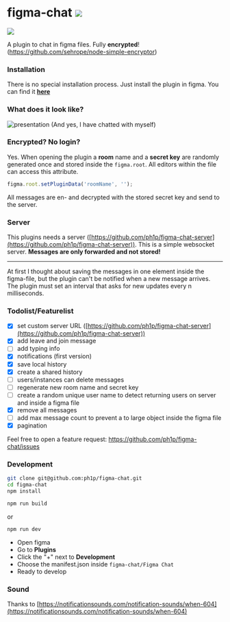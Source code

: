 # figma-chat ![](https://github.com/ph1p/figma-chat/workflows/Build%20Figma-Chat/badge.svg)

![](./assets/header.png)

A plugin to chat in figma files. Fully **encrypted**! (https://github.com/sehrope/node-simple-encryptor)

### Installation

There is no special installation process. Just install the plugin in figma.
You can find it [**here**](https://www.figma.com/c/plugin/742073255743594050/Figma-Chat)

### What does it look like?

![presentation](https://user-images.githubusercontent.com/15351728/110795249-ea161680-8276-11eb-8820-0f96ef4bf445.gif)
(And yes, I have chatted with myself)

### Encrypted? No login?

Yes. When opening the plugin a **room** name and a **secret key** are randomly generated once
and stored inside the `figma.root`. All editors within the file can access this attribute.

```javascript
figma.root.setPluginData('roomName', '');
```

All messages are en- and decrypted with the stored secret key and send to the server.

### Server

This plugins needs a server ([https://github.com/ph1p/figma-chat-server](https://github.com/ph1p/figma-chat-server)).
This is a simple websocket server. **Messages are only forwarded and not stored!**

---

At first I thought about saving the messages in one element inside the figma-file,
but the plugin can't be notified when a new message arrives.
The plugin must set an interval that asks for new updates every n milliseconds.

### Todolist/Featurelist

- [x] set custom server URL ([https://github.com/ph1p/figma-chat-server](https://github.com/ph1p/figma-chat-server))
- [x] add leave and join message
- [ ] add typing info
- [x] notifications (first version)
- [x] save local history
- [x] create a shared history
- [ ] users/instances can delete messages
- [ ] regenerate new room name and secret key
- [ ] create a random unique user name to detect returning users on server and inside a figma file
- [x] remove all messages
- [ ] add max message count to prevent a to large object inside the figma file
- [x] pagination

Feel free to open a feature request: https://github.com/ph1p/figma-chat/issues

### Development

```bash
git clone git@github.com:ph1p/figma-chat.git
cd figma-chat
npm install
```

```bash
npm run build
```

or

```bash
npm run dev
```

- Open figma
- Go to **Plugins**
- Click the "+" next to **Development**
- Choose the manifest.json inside `figma-chat/Figma Chat`
- Ready to develop

### Sound

Thanks to [https://notificationsounds.com/notification-sounds/when-604](https://notificationsounds.com/notification-sounds/when-604)
